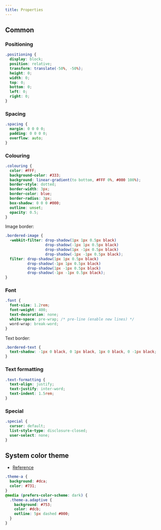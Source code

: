 ```yaml
---
title: Properties
---
```


## Common

### Positioning

```css
.positioning {
  display: block;
  position: relative;
  transform: translate(-50%, -50%);
  height: 0;
  width: 0;
  top: 0;
  bottom: 0;
  left: 0;
  right: 0;
}
```

### Spacing

```css
.spacing {
  margin: 0 0 0 0;
  padding: 0 0 0 0;
  overflow: auto;
}
```

### Colouring

```css
.colouring {
  color: #FFF;
  background-color: #333;
  background: linear-gradient(to bottom, #FFF 0%, #000 100%);
  border-style: dotted;
  border-width: 3px;
  border-color: blue;
  border-radius: 3px;
  box-shadow: 0 0 0 #000;
  outline: unset;
  opacity: 0.5;
}
```

Image border:

```css
.bordered-image {
  -webkit-filter: drop-shadow(1px 1px 0.5px black)
                  drop-shadow(-1px 1px 0.5px black)
                  drop-shadow(1px -1px 0.5px black)
                  drop-shadow(-1px -1px 0.5px black);
  filter: drop-shadow(1px 1px 0.5px black)
          drop-shadow(-1px 1px 0.5px black)
          drop-shadow(1px -1px 0.5px black)
          drop-shadow(-1px -1px 0.5px black);
}
```

### Font

```css
.font {
  font-size: 1.2rem;
  font-weight: 400;
  text-decoration: none;
  white-space: pre-wrap; /* pre-line (enable new lines) */
  word-wrap: break-word;
}
```

Text border:

```css
.bordered-text {
  text-shadow: -1px 0 black, 0 1px black, 1px 0 black, 0 -1px black;
}
```

### Text formatting

```css
.text-formatting {
  text-align: justify;
  text-justify: inter-word;
  text-indent: 1.5rem;
}
```

### Special

```css
.special {
  cursor: default;
  list-style-type: disclosure-closed;
  user-select: none;
}
```

## System color theme

- [Reference](https://developer.mozilla.org/en-US/docs/Web/CSS/@media/prefers-color-scheme)

```css
.theme-a {
  background: #dca;
  color: #731;
}
@media (prefers-color-scheme: dark) {
  .theme-a.adaptive {
    background: #753;
    color: #dcb;
    outline: 5px dashed #000;
  }
}
```
